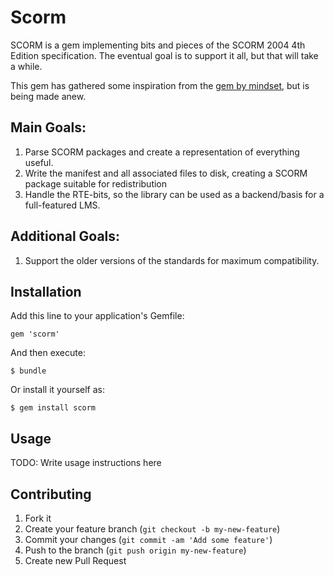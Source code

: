 # Scorm

SCORM is a gem implementing bits and pieces of the SCORM 2004 4th Edition
specification. The eventual goal is to support it all, but that will take a
while.

This gem has gathered some inspiration from the [gem by
mindset](https://github.com/mindset/scorm), but is being made anew.

## Main Goals:

1. Parse SCORM packages and create a representation of everything useful.
2. Write the manifest and all associated files to disk, creating a SCORM package
   suitable for redistribution
3. Handle the RTE-bits, so the library can be used as a backend/basis for a
   full-featured LMS.

## Additional Goals:

1. Support the older versions of the standards for maximum compatibility.

## Installation

Add this line to your application's Gemfile:

    gem 'scorm'

And then execute:

    $ bundle

Or install it yourself as:

    $ gem install scorm

## Usage

TODO: Write usage instructions here

## Contributing

1. Fork it
2. Create your feature branch (`git checkout -b my-new-feature`)
3. Commit your changes (`git commit -am 'Add some feature'`)
4. Push to the branch (`git push origin my-new-feature`)
5. Create new Pull Request

